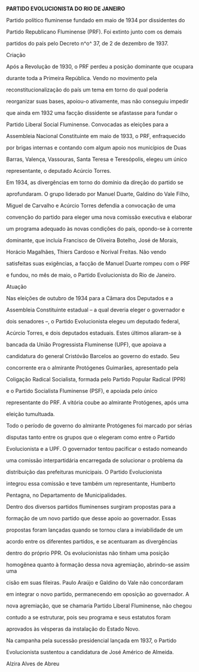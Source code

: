 **PARTIDO EVOLUCIONISTA DO RIO DE JANEIRO**



Partido político fluminense fundado em maio de 1934 por dissidentes do

Partido Republicano Fluminense (PRF). Foi extinto junto com os demais

partidos do país pelo Decreto n^o^ 37, de 2 de dezembro de 1937.



Criação



Após a Revolução de 1930, o PRF perdeu a posição dominante que ocupara

durante toda a Primeira República. Vendo no movimento pela

reconstitucionalização do país um tema em torno do qual poderia

reorganizar suas bases, apoiou-o ativamente, mas não conseguiu impedir

que ainda em 1932 uma facção dissidente se afastasse para fundar o

Partido Liberal Social Fluminense. Convocadas as eleições para a

Assembleia Nacional Constituinte em maio de 1933, o PRF, enfraquecido

por brigas internas e contando com algum apoio nos municípios de Duas

Barras, Valença, Vassouras, Santa Teresa e Teresópolis, elegeu um único

representante, o deputado Acúrcio Torres.



Em 1934, as divergências em torno do domínio da direção do partido se

aprofundaram. O grupo liderado por Manuel Duarte, Galdino do Vale Filho,

Miguel de Carvalho e Acúrcio Torres defendia a convocação de uma

convenção do partido para eleger uma nova comissão executiva e elaborar

um programa adequado às novas condições do país, opondo-se à corrente

dominante, que incluía Francisco de Oliveira Botelho, José de Morais,

Horácio Magalhães, Thiers Cardoso e Norival Freitas. Não vendo

satisfeitas suas exigências, a facção de Manuel Duarte rompeu com o PRF

e fundou, no mês de maio, o Partido Evolucionista do Rio de Janeiro.



Atuação



Nas eleições de outubro de 1934 para a Câmara dos Deputados e a

Assembleia Constituinte estadual – a qual deveria eleger o governador e

dois senadores –, o Partido Evolucionista elegeu um deputado federal,

Acúrcio Torres, e dois deputados estaduais. Estes últimos aliaram-se à

bancada da União Progressista Fluminense (UPF), que apoiava a

candidatura do general Cristóvão Barcelos ao governo do estado. Seu

concorrente era o almirante Protógenes Guimarães, apresentado pela

Coligação Radical Socialista, formada pelo Partido Popular Radical (PPR)

e o Partido Socialista Fluminense (PSF), e apoiada pelo único

representante do PRF. A vitória coube ao almirante Protógenes, após uma

eleição tumultuada.



Todo o período de governo do almirante Protógenes foi marcado por sérias

disputas tanto entre os grupos que o elegeram como entre o Partido

Evolucionista e a UPF. O governador tentou pacificar o estado nomeando

uma comissão interpartidária encarregada de solucionar o problema da

distribuição das prefeituras municipais. O Partido Evolucionista

integrou essa comissão e teve também um representante, Humberto

Pentagna, no Departamento de Municipalidades.



Dentro dos diversos partidos fluminenses surgiram propostas para a

formação de um novo partido que desse apoio ao governador. Essas

propostas foram lançadas quando se tornou clara a inviabilidade de um

acordo entre os diferentes partidos, e se acentuaram as divergências

dentro do próprio PPR. Os evolucionistas não tinham uma posição

homogênea quanto à formação dessa nova agremiação, abrindo-se assim uma

cisão em suas fileiras. Paulo Araújo e Galdino do Vale não concordaram

em integrar o novo partido, permanecendo em oposição ao governador. A

nova agremiação, que se chamaria Partido Liberal Fluminense, não chegou

contudo a se estruturar, pois seu programa e seus estatutos foram

aprovados às vésperas da instalação do Estado Novo.



Na campanha pela sucessão presidencial lançada em 1937, o Partido

Evolucionista sustentou a candidatura de José Américo de Almeida.



Alzira Alves de Abreu



